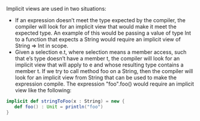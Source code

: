 Implicit views are used in two situations: 
 * If an expression doesn’t meet the type expected by the compiler, the compiler will look for an implicit view that would make it meet the expected type. 
 An example of this would be passing a value of type Int to a function that expects a String would require an implicit view of String => Int in scope.                           
 * Given a selection e.t, where selection means a member access, such that e’s type doesn’t have a member t, the compiler will look for an implicit view that will apply to e and whose resulting type contains a member t. 
 If we try to call method foo on a String, then the compiler will look for an implicit view from String that can be used to make the expression compile. 
 The expression "foo".foo() would require an implicit view like the following: 
 ```scala 
 implicit def stringToFoo(x : String) = new { 
    def foo() : Unit = println("foo") 
 }
 ```
